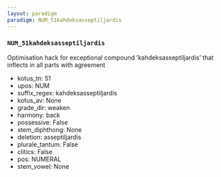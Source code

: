 ```yaml
---
layout: paradigm
paradigm: NUM_51kahdeksasseptiljardis
---
```

### ` NUM_51kahdeksasseptiljardis `

Optimisation hack for exceptional compound ’kahdeksasseptiljardis’ that inflects in all parts with agreement
* kotus_tn: 51
* upos: NUM
* suffix_regex: kahdeksasseptiljardis
* kotus_av: None
* grade_dir: weaken
* harmony: back
* possessive: False
* stem_diphthong: None
* deletion: asseptiljardis
* plurale_tantum: False
* clitics: False
* pos: NUMERAL
* stem_vowel: None
